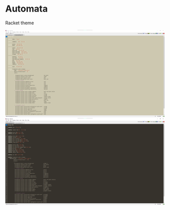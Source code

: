 # Automata

Racket theme

![theme-light image](AutomataThemeLight/theme.png?raw=true)
![theme-dark image](AutomataThemeDark/theme.png?raw=true)